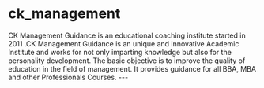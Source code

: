 # ck_management
CK Management Guidance is an educational coaching institute started in 2011 .CK Management Guidance is an unique and innovative Academic Institute and works for not only imparting knowledge but also for the personality development. The basic objective is to improve the quality of education in the field of management. It provides guidance for all BBA, MBA and other Professionals Courses. --- 
